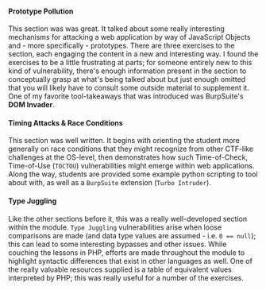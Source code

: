 #### Prototype Pollution

This section was was great. It talked about some really interesting mechanisms for attacking a web application by way of JavaScript Objects and - more specifically - prototypes. There are three exercises to the section, each engaging the content in a new and interesting way. I found the exercises to be a little frustrating at parts; for someone entirely new to this kind of vulnerability, there's enough information present in the section to conceptually grasp at what's being talked about but just enough omitted that you will likely have to consult some outside material to supplement it. One of my favorite tool-takeaways that was introduced was BurpSuite's **DOM Invader**.

#### Timing Attacks & Race Conditions

This section was well written. It begins with orienting the student more generally on race conditions that they might recognize from other CTF-like challenges at the OS-level, then demonstrates how such Time-of-Check, Time-of-Use (`TOCTOU`) vulnerabilities might emerge within web applications. Along the way, students are provided some example python scripting to tool about with, as well as a `BurpSuite` extension (`Turbo Intruder`).

#### Type Juggling

Like the other sections before it, this was a really well-developed section within the module. `Type Juggling` vulnerabilities arise when loose comparisons are made (and data type values are assumed - i.e. `0 == null`); this can lead to some interesting bypasses and other issues. While couching the lessons in PHP, efforts are made throughout the module to highlight syntactic differences that exist in other languages as well. One of the really valuable resources supplied is a table of equivalent values interpreted by PHP; this was really useful for a number of the exercises.